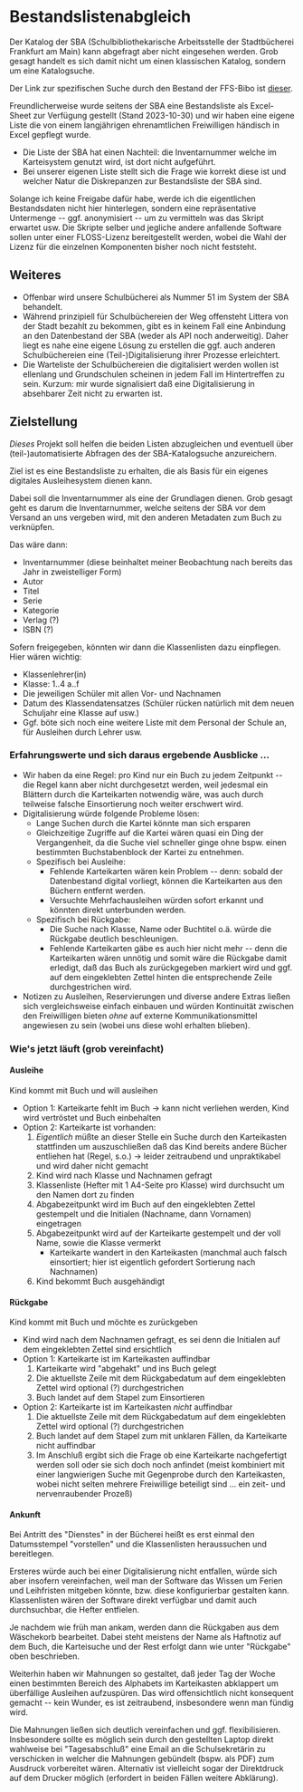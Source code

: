 # Bestandslistenabgleich

Der Katalog der SBA (Schulbibliothekarische Arbeitsstelle der Stadtbücherei Frankfurt am Main) kann abgefragt aber nicht eingesehen werden. Grob gesagt handelt es sich damit nicht um einen klassischen Katalog, sondern um eine Katalogsuche.

Der Link zur spezifischen Suche durch den Bestand der FFS-Bibo ist [dieser](https://sbakatalog.stadtbuecherei.frankfurt.de/A-F/Friedrich-Fr%C3%B6bel-Schule).

Freundlicherweise wurde seitens der SBA eine Bestandsliste als Excel-Sheet zur Verfügung gestellt (Stand 2023-10-30) und wir haben eine eigene Liste die von einem langjährigen ehrenamtlichen Freiwilligen händisch in Excel gepflegt wurde.

* Die Liste der SBA hat einen Nachteil: die Inventarnummer welche im Karteisystem genutzt wird, ist dort nicht aufgeführt.
* Bei unserer eigenen Liste stellt sich die Frage wie korrekt diese ist und welcher Natur die Diskrepanzen zur Bestandsliste der SBA sind.

Solange ich keine Freigabe dafür habe, werde ich die eigentlichen Bestandsdaten nicht hier hinterlegen, sondern eine repräsentative Untermenge -- ggf. anonymisiert -- um zu vermitteln was das Skript erwartet usw. Die Skripte selber und jegliche andere anfallende Software sollen unter einer FLOSS-Lizenz bereitgestellt werden, wobei die Wahl der Lizenz für die einzelnen Komponenten bisher noch nicht feststeht.

## Weiteres

* Offenbar wird unsere Schulbücherei als Nummer 51 im System der SBA behandelt.
* Während prinzipiell für Schulbüchereien der Weg offensteht Littera von der Stadt bezahlt zu bekommen, gibt es in keinem Fall eine Anbindung an den Datenbestand der SBA (weder als API noch anderweitig). Daher liegt es nahe eine eigene Lösung zu erstellen die ggf. auch anderen Schulbüchereien eine (Teil-)Digitalisierung ihrer Prozesse erleichtert.
* Die Warteliste der Schulbüchereien die digitalisiert werden wollen ist ellenlang und Grundschulen scheinen in jedem Fall im Hintertreffen zu sein. Kurzum: mir wurde signalisiert daß eine Digitalisierung in absehbarer Zeit nicht zu erwarten ist.

## Zielstellung

_Dieses_ Projekt soll helfen die beiden Listen abzugleichen und eventuell über (teil-)automatisierte Abfragen des der SBA-Katalogsuche anzureichern.

Ziel ist es eine Bestandsliste zu erhalten, die als Basis für ein eigenes digitales Ausleihesystem dienen kann.

Dabei soll die Inventarnummer als eine der Grundlagen dienen. Grob gesagt geht es darum die Inventarnummer, welche seitens der SBA vor dem Versand an uns vergeben wird, mit den anderen Metadaten zum Buch zu verknüpfen.

Das wäre dann:

* Inventarnummer (diese beinhaltet meiner Beobachtung nach bereits das Jahr in zweistelliger Form)
* Autor
* Titel
* Serie
* Kategorie
* Verlag (?)
* ISBN (?)

Sofern freigegeben, könnten wir dann die Klassenlisten dazu einpflegen. Hier wären wichtig:

* Klassenlehrer(in)
* Klasse: 1..4 a..f
* Die jeweiligen Schüler mit allen Vor- und Nachnamen
* Datum des Klassendatensatzes (Schüler rücken natürlich mit dem neuen Schuljahr eine Klasse auf usw.)
* Ggf. böte sich noch eine weitere Liste mit dem Personal der Schule an, für Ausleihen durch Lehrer usw.

### Erfahrungswerte und sich daraus ergebende Ausblicke ...

* Wir haben da eine Regel: pro Kind nur ein Buch zu jedem Zeitpunkt -- die Regel kann aber nicht durchgesetzt werden, weil jedesmal ein Blättern durch die Karteikarten notwendig wäre, was auch durch teilweise falsche Einsortierung noch weiter erschwert wird.
* Digitalisierung würde folgende Probleme lösen:
  * Lange Suchen durch die Kartei könnte man sich ersparen
  * Gleichzeitige Zugriffe auf die Kartei wären quasi ein Ding der Vergangenheit, da die Suche viel schneller ginge ohne bspw. einen bestimmten Buchstabenblock der Kartei zu entnehmen.
  * Spezifisch bei Ausleihe:
    * Fehlende Karteikarten wären kein Problem -- denn: sobald der Datenbestand digital vorliegt, können die Karteikarten aus den Büchern entfernt werden.
    * Versuchte Mehrfachausleihen würden sofort erkannt und könnten direkt unterbunden werden.
  * Spezifisch bei Rückgabe:
    * Die Suche nach Klasse, Name oder Buchtitel o.ä. würde die Rückgabe deutlich beschleunigen.
    * Fehlende Karteikarten gäbe es auch hier nicht mehr -- denn die Karteikarten wären unnötig und somit wäre die Rückgabe damit erledigt, daß das Buch als zurückgegeben markiert wird und ggf. auf dem eingeklebten Zettel hinten die entsprechende Zeile durchgestrichen wird.
* Notizen zu Ausleihen, Reservierungen und diverse andere Extras ließen sich vergleichsweise einfach einbauen und würden Kontinuität zwischen den Freiwilligen bieten _ohne_ auf externe Kommunikationsmittel angewiesen zu sein (wobei uns diese wohl erhalten blieben).

### Wie's jetzt läuft (grob vereinfacht)

#### Ausleihe

Kind kommt mit Buch und will ausleihen

* Option 1: Karteikarte fehlt im Buch -> kann nicht verliehen werden, Kind wird vertröstet und Buch einbehalten
* Option 2: Karteikarte ist vorhanden:
    1. _Eigentlich_ müßte an dieser Stelle ein Suche durch den Karteikasten stattfinden um auszuschließen daß das Kind bereits andere Bücher entliehen hat (Regel, s.o.) -> leider zeitraubend und unpraktikabel und wird daher nicht gemacht
    1. Kind wird nach Klasse und Nachnamen gefragt
    1. Klassenliste (Hefter mit 1 A4-Seite pro Klasse) wird durchsucht um den Namen dort zu finden
    1. Abgabezeitpunkt wird im Buch auf den eingeklebten Zettel gestempelt und die Initialen (Nachname, dann Vornamen) eingetragen
    1. Abgabezeitpunkt wird auf der Karteikarte gestempelt und der voll Name, sowie die Klasse vermerkt
        * Karteikarte wandert in den Karteikasten (manchmal auch falsch einsortiert; hier ist eigentlich gefordert Sortierung nach Nachnamen)
    1. Kind bekommt Buch ausgehändigt

#### Rückgabe

Kind kommt mit Buch und möchte es zurückgeben

* Kind wird nach dem Nachnamen gefragt, es sei denn die Initialen auf dem eingeklebten Zettel sind ersichtlich
* Option 1: Karteikarte ist im Karteikasten auffindbar
    1. Karteikarte wird "abgehakt" und ins Buch gelegt
    1. Die aktuellste Zeile mit dem Rückgabedatum auf dem eingeklebten Zettel wird optional (?) durchgestrichen
    1. Buch landet auf dem Stapel zum Einsortieren
* Option 2: Karteikarte ist im Karteikasten _nicht_ auffindbar
    1. Die aktuellste Zeile mit dem Rückgabedatum auf dem eingeklebten Zettel wird optional (?) durchgestrichen
    1. Buch landet auf dem Stapel zum mit unklaren Fällen, da Karteikarte nicht auffindbar
    1. Im Anschluß ergibt sich die Frage ob eine Karteikarte nachgefertigt werden soll oder sie sich doch noch anfindet (meist kombiniert mit einer langwierigen Suche mit Gegenprobe durch den Karteikasten, wobei nicht selten mehrere Freiwillige beteiligt sind ...  ein zeit- und nervenraubender Prozeß)

#### Ankunft

Bei Antritt des "Dienstes" in der Bücherei heißt es erst einmal den Datumsstempel "vorstellen" und die Klassenlisten heraussuchen und bereitlegen.

Ersteres würde auch bei einer Digitalisierung nicht entfallen, würde sich aber insofern vereinfachen, weil man der Software das Wissen um Ferien und Leihfristen mitgeben könnte, bzw. diese konfigurierbar gestalten kann. Klassenlisten wären der Software direkt verfügbar und damit auch durchsuchbar, die Hefter entfielen.

Je nachdem wie früh man ankam, werden dann die Rückgaben aus dem Wäschekorb bearbeitet. Dabei steht meistens der Name als Haftnotiz auf dem Buch, die Karteisuche und der Rest erfolgt dann wie unter "Rückgabe" oben beschrieben.

Weiterhin haben wir Mahnungen so gestaltet, daß jeder Tag der Woche einen bestimmten Bereich des Alphabets im Karteikasten abklappert um überfällige Ausleihen aufzuspüren. Das wird offensichtlich nicht konsequent gemacht -- kein Wunder, es ist zeitraubend, insbesondere wenn man fündig wird.

Die Mahnungen ließen sich deutlich vereinfachen und ggf. flexibilisieren. Insbesondere sollte es möglich sein durch den gestellten Laptop direkt wahlweise bei "Tagesabschluß" eine Email an die Schulsekretärin zu verschicken in welcher die Mahnungen gebündelt (bspw. als PDF) zum Ausdruck vorbereitet wären. Alternativ ist vielleicht sogar der Direktdruck auf dem Drucker möglich (erfordert in beiden Fällen weitere Abklärung).
